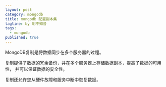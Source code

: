 ```yaml
---
layout: post
category: mongodb
title: mongodb 配置副本集
tagline: by 明不知昔
tags: 
  - mongodb
published: true
---
```


MongoDB复制是将数据同步在多个服务器的过程。

复制提供了数据的冗余备份，并在多个服务器上存储数据副本，提高了数据的可用性， 并可以保证数据的安全性。

复制还允许您从硬件故障和服务中断中恢复数据。

<!--more-->

